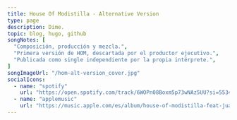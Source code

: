 ```yaml
---
title: House Of Modistilla - Alternative Version
type: page
description: Dime.
topic: blog, hugo, github
songNotes: [
  "Composición, producción y mezcla.",
  "Primera versión de HOM, descartada por el productor ejecutivo.",
  "Publicada como single independiente por la propia intérprete.",
]
songImageUrl: "/hom-alt-version_cover.jpg"
socialIcons:
  - name: "spotify"
    url: "https://open.spotify.com/track/6WOPn08Boxm5p73wNAz5UU?si=55349da545f0451c"
  - name: "applemusic"
    url: "https://music.apple.com/es/album/house-of-modistilla-feat-juanddddiego-alternative/1650595508?i=1650595811"
---
```

